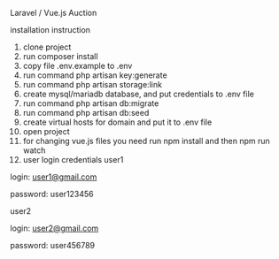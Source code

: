 Laravel / Vue.js Auction

installation instruction


1. clone project
2. run composer install
3. copy file .env.example to .env
4. run command php artisan key:generate
5. run command php artisan storage:link
6. create mysql/mariadb database, and put credentials to .env file
7. run command php artisan db:migrate
8. run command php artisan db:seed
9. create virtual hosts for domain and put it to .env file
10. open project
11. for changing vue.js files you need 
run npm install and then npm run watch
12. user login credentials
user1

login: user1@gmail.com

password: user123456


user2

login: user2@gmail.com

password: user456789



